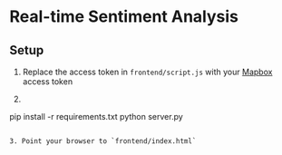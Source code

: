 # Real-time Sentiment Analysis

## Setup

1. Replace the access token in `frontend/script.js` with your [Mapbox](https://www.mapbox.com/studio/account/tokens/)
access token

2. ```
pip install -r requirements.txt
python server.py
```

3. Point your browser to `frontend/index.html`
